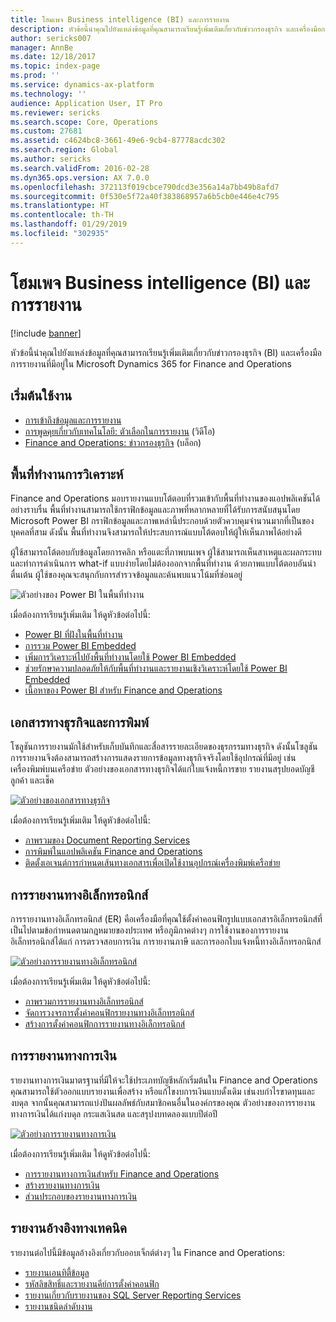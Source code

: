 ```yaml
---
title: โฮมเพจ Business intelligence (BI) และการรายงาน
description: หัวข้อนี้นำคุณไปยังแหล่งข้อมูลที่คุณสามารถเรียนรู้เพิ่มเติมเกี่ยวกับข่าวกรองธุรกิจ และเครื่องมือการรายงานที่มีอยู่ใน Microsoft Dynamics 365 for Finance and Operations
author: sericks007
manager: AnnBe
ms.date: 12/18/2017
ms.topic: index-page
ms.prod: ''
ms.service: dynamics-ax-platform
ms.technology: ''
audience: Application User, IT Pro
ms.reviewer: sericks
ms.search.scope: Core, Operations
ms.custom: 27681
ms.assetid: c4624bc8-3661-49e6-9cb4-87778acdc302
ms.search.region: Global
ms.author: sericks
ms.search.validFrom: 2016-02-28
ms.dyn365.ops.version: AX 7.0.0
ms.openlocfilehash: 372113f019cbce790dcd3e356a14a7bb49b8afd7
ms.sourcegitcommit: 0f530e5f72a40f383868957a6b5cb0e446e4c795
ms.translationtype: HT
ms.contentlocale: th-TH
ms.lasthandoff: 01/29/2019
ms.locfileid: "302935"
---
```

# <a name="business-intelligence-bi-and-reporting-home-page"></a>โฮมเพจ Business intelligence (BI) และการรายงาน

[!include [banner](../includes/banner.md)]

หัวข้อนี้นำคุณไปยังแหล่งข้อมูลที่คุณสามารถเรียนรู้เพิ่มเติมเกี่ยวกับข่าวกรองธุรกิจ (BI) และเครื่องมือการรายงานที่มีอยู่ใน Microsoft Dynamics 365 for Finance and Operations

## <a name="get-started"></a>เริ่มต้นใช้งาน
- [การเข้าถึงข้อมูลและการรายงาน](information-access-reporting.md)
- [การพูดคุยเกี่ยวกับเทคโนโลยี: ตัวเลือกในการรายงาน](https://www.youtube.com/watch?v=NzZONjKs5xA) (วิดีโอ)
- [Finance and Operations: ข่าวกรองธุรกิจ](https://blogs.msdn.microsoft.com/dynamicsaxbi/) (บล็อก)

## <a name="analytical-workspaces"></a>พื้นที่ทำงานการวิเคราะห์
Finance and Operations มอบรายงานแบบโต้ตอบที่รวมเข้ากับพื้นที่ทำงานของแอปพลิเคชันได้อย่างราบรื่น พื้นที่ทำงานสามารถใช้กราฟิกข้อมูลและภาพที่หลากหลายที่ได้รับการสนับสนุนโดย Microsoft Power BI กราฟิกข้อมูลและภาพเหล่านี้ประกอบด้วยตัวควบคุมจำนวนมากที่เป็นของบุคคลที่สาม ดังนั้น พื้นที่ทำงานจึงสามารถให้ประสบการณ์แบบโต้ตอบให้ผู้ให้เห็นภาพได้อย่างดี

ผู้ใช้สามารถโต้ตอบกับข้อมูลโดยการคลิก หรือแตะที่ภาพบนเพจ ผู้ใช้สามารถเห็นสาเหตุและผลกระทบ และทำการดำเนินการ what-if แบบง่ายโดยไม่ต้องออกจากพื้นที่ทำงาน ด้วยภาพแบบโต้ตอบอันน่าตื่นเต้น ผู้ใช้ของคุณจะสนุกกับการสำรวจข้อมูลและค้นพบแนวโน้มที่ซ่อนอยู่

![ตัวอย่างของ Power BI ในพื้นที่ทำงาน](./media/Power-BI-in-D365-Workspace.png)

เมื่อต้องการเรียนรู้เพิ่มเติม ให้ดูหัวข้อต่อไปนี้:

- [Power BI ที่ฝังในพื้นที่ทำงาน](embed-power-bi-workspaces.md)
- [การรวม Power BI Embedded](power-bi-embedded-integration.md)
- [เพิ่มการวิเคราะห์ไปยังพื้นที่ทำงานโดยใช้ Power BI Embedded](add-analytics-tab-workspaces.md)
- [ช่วยรักษาความปลอดภัยให้กับพื้นที่ทำงานและรายงานเชิงวิเคราะห์โดยใช้ Power BI Embedded](secure-analytical-workspaces.md)
- [เนื้อหาของ Power BI สำหรับ Finance and Operations](power-bi-home-page.md)

## <a name="business-documents-and-printing"></a>เอกสารทางธุรกิจและการพิมพ์
โซลูชันการรายงานมักใช้สำหรับเก็บบันทึกและสื่อสารรายละเอียดของธุรกรรมทางธุรกิจ ดังนั้นโซลูชันการรายงานจึงต้องสามารถสร้างการแสดงรายการข้อมูลทางธุรกิจจริงโดยใช้อุปกรณ์ที่มีอยู่ เช่นเครื่องพิมพ์บนเครือข่าย ตัวอย่างของเอกสารทางธุรกิจได้แก่ใบแจ้งหนี้การขาย รายงานสรุปยอดบัญชีลูกค้า และเช็ค

[![ตัวอย่างของเอกสารทางธุรกิจ](./media/image-of-business-documents-1024x632.png)](./media/image-of-business-documents.png)

เมื่อต้องการเรียนรู้เพิ่มเติม ให้ดูหัวข้อต่อไปนี้:

- [ภาพรวมของ Document Reporting Services](document-reporting-services.md)
- [การพิมพ์ในแอปพลิเคชัน Finance and Operations](print-documents.md)
- [ติดตั้งเอเจนต์การกำหนดเส้นทางเอกสารเพื่อเปิดใช้งานอุปกรณ์เครื่องพิมพ์เครือข่าย](install-document-routing-agent.md)

## <a name="electronic-reporting"></a>การรายงานทางอิเล็กทรอนิกส์
การรายงานทางอิเล็กทรอนิกส์ (ER) คือเครื่องมือที่คุณใช้ตั้งค่าคอนฟิกรูปแบบเอกสารอิเล็กทรอนิกส์ที่เป็นไปตามข้อกำหนดตามกฎหมายของประเทศ หรือภูมิภาคต่างๆ การใช้งานของการรายงานอิเล็กทรอนิกส์ได้แก่ การตรวจสอบการเงิน การายงานภาษี และการออกใบแจ้งหนี้ทางอิเล็กทรอกนิกส์

[![ตัวอย่างการรายงานทางอิเล็กทรอนิกส์](./media/electronic-reporting-example.png)](./media/electronic-reporting-example.png)

เมื่อต้องการเรียนรู้เพิ่มเติม ให้ดูหัวข้อต่อไปนี้:

- [ภาพรวมการรายงานทางอิเล็กทรอนิกส์](general-electronic-reporting.md)
- [จัดการวงจรการตั้งค่าคอนฟิกรายงานทางอิเล็กทรอนิกส์](general-electronic-reporting-manage-configuration-lifecycle.md)
- [สร้างการตั้งค่าคอนฟิกการรายงานทางอิเล็กทรอนิกส์](electronic-reporting-configuration.md)

## <a name="financial-reporting"></a>การรายงานทางการเงิน
รายงานทางการเงินมาตรฐานที่มีให้จะใช้ประเภทบัญชีหลักเริ่มต้นใน Finance and Operations คุณสามารถใช้ตัวออกแบบรายงานเพื่อสร้าง หรือแก้ไขงบการเงินแบบดั้งเดิม เช่นงบกำไรขาดทุนและงบดุล จากนั้นคุณสามารถแบ่งปันผลลัพธ์กับสมาชิกคนอื่นในองค์กรของคุณ ตัวอย่างของการรายงานทางการเงินได้แก่งบดุล กระแสเงินสด และสรุปงบทดลองแบบปีต่อปี

[![ตัวอย่างการรายงานทางการเงิน](./media/financial-reporting-example.png)](./media/financial-reporting-example.png)

เมื่อต้องการเรียนรู้เพิ่มเติม ให้ดูหัวข้อต่อไปนี้:

- [การรายงานทางการเงินสำหรับ Finance and Operations](financial-reporting-intro.md)
- [สร้างรายงานทางการเงิน](generate-financial-report.md)
- [ส่วนประกอบของรายงานทางการเงิน](financial-report-components.md)

## <a name="technical-reference-reports"></a>รายงานอ้างอิงทางเทคนิค
รายงานต่อไปนี้มีข้อมูลอ้างอิงเกี่ยวกับออบเจ็กต์ต่างๆ ใน Finance and Operations:

- [รายงานเอนทิตี้ข้อมูล](../data-entities/data-entities-report.md)
- [รหัสลิขสิทธิ์และรายงานคีย์การตั้งค่าคอนฟิก](../sysadmin/license-codes-configuration-keys-report.md)
- [รายงานเกี่ยวกับรายงานของ SQL Server Reporting Services](SSRS-report.md)
- [รายงานชนิดลำดับงาน](../../fin-and-ops/organization-administration/workflow-types-report.md)
